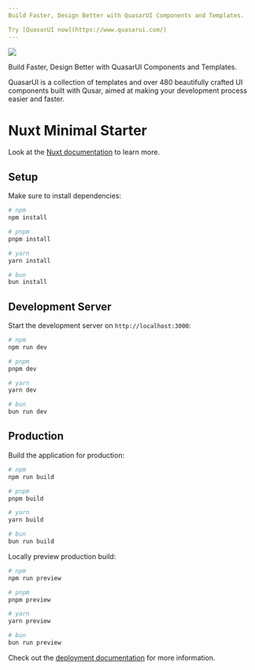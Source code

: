 ```yaml
---
Build Faster, Design Better with QuasarUI Components and Templates.

Try [QuasarUI now](https://www.quasarui.com/)
---
```



[<img src="https://www.quasarui.com/img/og.webp">](https://www.quasarui.com/)

Build Faster, Design Better with QuasarUI Components and Templates.

QuasarUI is a collection of templates and over 480 beautifully crafted UI components built with Qusar, aimed at making your development process easier and faster.


# Nuxt Minimal Starter

Look at the [Nuxt documentation](https://nuxt.com/docs/getting-started/introduction) to learn more.

## Setup

Make sure to install dependencies:

```bash
# npm
npm install

# pnpm
pnpm install

# yarn
yarn install

# bun
bun install
```

## Development Server

Start the development server on `http://localhost:3000`:

```bash
# npm
npm run dev

# pnpm
pnpm dev

# yarn
yarn dev

# bun
bun run dev
```

## Production

Build the application for production:

```bash
# npm
npm run build

# pnpm
pnpm build

# yarn
yarn build

# bun
bun run build
```

Locally preview production build:

```bash
# npm
npm run preview

# pnpm
pnpm preview

# yarn
yarn preview

# bun
bun run preview
```

Check out the [deployment documentation](https://nuxt.com/docs/getting-started/deployment) for more information.
